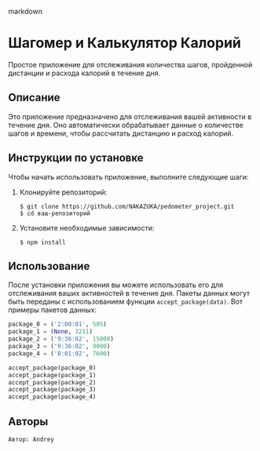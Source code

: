 markdown
# Шагомер и Калькулятор Калорий

Простое приложение для отслеживания количества шагов, пройденной дистанции и расхода калорий в течение дня.

## Описание

Это приложение предназначено для отслеживания вашей активности в течение дня. Оно автоматически обрабатывает данные о количестве шагов и времени, чтобы рассчитать дистанцию и расход калорий.

## Инструкции по установке

Чтобы начать использовать приложение, выполните следующие шаги:

1. Клонируйте репозиторий:

   ```shell
   $ git clone https://github.com/NAKAZUKA/pedometer_project.git
   $ cd ваш-репозиторий
   ```

2. Установите необходимые зависимости:

   ```shell
   $ npm install
   ```

## Использование

После установки приложения вы можете использовать его для отслеживания ваших активностей в течение дня. Пакеты данных могут быть переданы с использованием функции `accept_package(data)`. Вот примеры пакетов данных:

```python
package_0 = ('2:00:01', 505)
package_1 = (None, 3211)
package_2 = ('9:36:02', 15000)
package_3 = ('9:36:02', 9000)
package_4 = ('8:01:02', 7600)

accept_package(package_0)
accept_package(package_1)
accept_package(package_2)
accept_package(package_3)
accept_package(package_4)
```

## Авторы
```
Автор: Andrey
```
